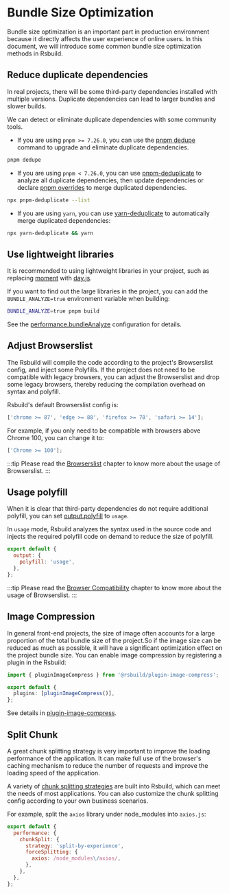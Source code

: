 # Bundle Size Optimization

Bundle size optimization is an important part in production environment because it directly affects the user experience of online users. In this document, we will introduce some common bundle size optimization methods in Rsbuild.

## Reduce duplicate dependencies

In real projects, there will be some third-party dependencies installed with multiple versions. Duplicate dependencies can lead to larger bundles and slower builds.

We can detect or eliminate duplicate dependencies with some community tools.

- If you are using `pnpm >= 7.26.0`, you can use the [pnpm dedupe](https://pnpm.io/cli/dedupe) command to upgrade and eliminate duplicate dependencies.

```bash
pnpm dedupe
```

- If you are using `pnpm < 7.26.0`, you can use [pnpm-deduplicate](https://github.com/ocavue/pnpm-deduplicate) to analyze all duplicate dependencies, then update dependencies or declare [pnpm overrides](https://pnpm.io/package_json#pnpmoverrides) to merge duplicated dependencies.

```bash
npx pnpm-deduplicate --list
```

- If you are using `yarn`, you can use [yarn-deduplicate](https://github.com/scinos/yarn-deduplicate) to automatically merge duplicated dependencies:

```bash
npx yarn-deduplicate && yarn
```

## Use lightweight libraries

It is recommended to using lightweight libraries in your project, such as replacing [moment](https://momentjs.com/) with [day.js](https://day.js.org/).

If you want to find out the large libraries in the project, you can add the `BUNDLE_ANALYZE=true` environment variable when building:

```bash
BUNDLE_ANALYZE=true pnpm build
```

See the [performance.bundleAnalyze](/config/performance/bundle-analyze) configuration for details.

## Adjust Browserslist

The Rsbuild will compile the code according to the project's Browserslist config, and inject some Polyfills. If the project does not need to be compatible with legacy browsers, you can adjust the Browserslist and drop some legacy browsers, thereby reducing the compilation overhead on syntax and polyfill.

Rsbuild's default Browserslist config is:

```js
['chrome >= 87', 'edge >= 88', 'firefox >= 78', 'safari >= 14'];
```

For example, if you only need to be compatible with browsers above Chrome 100, you can change it to:

```js
['Chrome >= 100'];
```

:::tip
Please read the [Browserslist](/guide/advanced/browserslist) chapter to know more about the usage of Browserslist.
:::

## Usage polyfill

When it is clear that third-party dependencies do not require additional polyfill, you can set [output.polyfill](/config/output/polyfill) to `usage`.

In `usage` mode, Rsbuild analyzes the syntax used in the source code and injects the required polyfill code on demand to reduce the size of polyfill.

```js
export default {
  output: {
    polyfill: 'usage',
  },
};
```

:::tip
Please read the [Browser Compatibility](/guide/advanced/browser-compatibility) chapter to know more about the usage of Browserslist.
:::

## Image Compression

In general front-end projects, the size of image often accounts for a large proportion of the total bundle size of the project.So if the image size can be reduced as much as possible, it will have a significant optimization effect on the project bundle size. You can enable image compression by registering a plugin in the Rsbuild:

```ts title="rsbuild.config.ts"
import { pluginImageCompress } from '@rsbuild/plugin-image-compress';

export default {
  plugins: [pluginImageCompress()],
};
```

See details in [plugin-image-compress](/plugins/list/plugin-image-compress).

## Split Chunk

A great chunk splitting strategy is very important to improve the loading performance of the application. It can make full use of the browser's caching mechanism to reduce the number of requests and improve the loading speed of the application.

A variety of [chunk splitting strategies](/guide/optimization/split-chunk) are built into Rsbuild, which can meet the needs of most applications. You can also customize the chunk splitting config according to your own business scenarios.

For example, split the `axios` library under node_modules into `axios.js`:

```js
export default {
  performance: {
    chunkSplit: {
      strategy: 'split-by-experience',
      forceSplitting: {
        axios: /node_modules\/axios/,
      },
    },
  },
};
```
